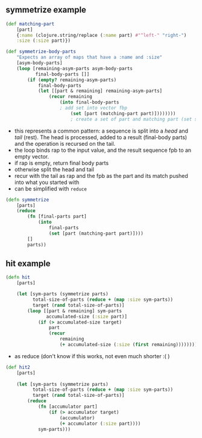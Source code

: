 ## symmetrize example
```clj
(def matching-part
	[part]
	{:name (clojure.string/replace (:name part) #"^left-" "right-")
	:size (:size part)})

(def symmetrize-body-parts
	"Expects an array of maps that have a :name and :size"
	[asym-body-parts]
	(loop [remaining-asym-parts asym-body-parts
		   final-body-parts []]
		(if (empty? remaining-asym-parts)
			final-body-parts
			(let [[part & remaining] remaining-asym-parts]
				(recur remaining
					(into final-body-parts
					; add set into vector fbp
						(set [part (matching-part part)])))))))
						; create a set of part and matching part (set so only take uniques)
```

* this represents a common pattern: a sequence is split into a _head_ and _tail_ (rest). The head is processed, added to a result (final-body parts) and the operation is recursed on the tail.
* the loop binds rap to the input value, and the result sequence fpb to an empty vector.
* if rap is empty, return final body parts
* otherwise split the head and tail
* recur with the tail as rap and the fpb as the part and its match pushed into what you started with
* can be simplified with `reduce`


```clj
(defn symmetrize
	[parts]
	(reduce 
		(fn [final-parts part]
			(into 
				final-parts 
				(set [part (matching-part part)])))
		[]
		parts))
```

## hit example
```clj
(defn hit
	[parts]

	(let [sym-parts (symmetrize parts)
		  total-size-of-parts (reduce + (map :size sym-parts))
		  target (rand total-size-of-parts)]
		(loop [[part & remaining] sym-parts
			   accumulated-size (:size part)]
			(if (> accumulated-size target)
				part
				(recur 
					remaining 
					(+ accumulated-size (:size (first remaining))))))))
```

* as reduce (don't know if this works, not even much shorter :( )

```clj
(def hit2
    [parts]
    
    (let [sym-parts (symmetrize parts)
          total-size-of-parts (reduce + (map :size sym-parts))
          target (rand total-size-of-parts)]
        (reduce 
            (fn [accumulator part]
                (if (> accumulator target)
                    (accumulator)
                    (+ accumulator (:size part)))) 
            sym-parts)))
```